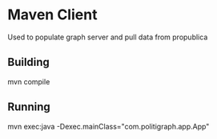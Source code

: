 # Maven Client
Used to populate graph server and pull data from propublica

## Building
mvn compile

## Running
mvn exec:java -Dexec.mainClass="com.politigraph.app.App"
